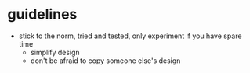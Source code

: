 # guidelines

- stick to the norm, tried and tested, only experiment if you have spare time
  - simplify design
  - don't be afraid to copy someone else's design